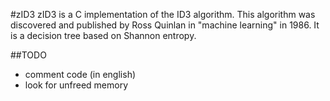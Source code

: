 #zID3
zID3 is a C implementation of the ID3 algorithm.
This algorithm was discovered and published by Ross Quinlan in "machine learning" in 1986.
It is a decision tree based on Shannon entropy.

##TODO
* comment code (in english)
* look for unfreed memory